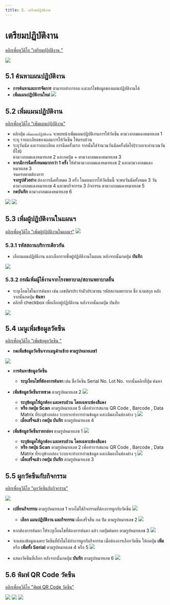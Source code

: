 ```yaml
---
title: 5. เตรียมปฏิบัติงาน 
---
```


# เตรียมปฏิบัติงาน
[คลิกเพื่อดูวีดีโอ "เตรียมปฏิบัติงาน "](https://www.youtube.com/watch?v=lL-rHirBCoc&t=2756s)

![](./img/plan-menu.png)

## 5.1 ค้นหาแผนปฏิบัติงาน
- **การค้นหาและการจัดการ** สามารถทำการลบ และแก้ไขข้อมูลของแผนปฏิบัติงานได้
- **เพิ่มแผนปฏิบัติงานใหม่**
![](./img/plan-search.png)

## 5.2 เพิ่มแผนปฏิบัติงาน
[คลิกเพื่อดูวีดีโอ "เพิ่มแผนปฏิบัติงาน"](https://www.youtube.com/watch?v=lL-rHirBCoc&t=2781s)
- คลิกปุ่ม `เพิ่มแผนปฏิบัติงาน` จะพบหน้าเพิ่มแผนปฏิบัติงานการให้วัคซีน ตามวงกลมแดงหมายเลข 1
- ระบุ รายละเอียดของแผนการให้วัคซีน ให้ครบถ้วน
- ระบุวันนัด และรายละเอียด การฉีดครั้งแรก จากนั้นใส่จำนวนวันนัดครั้งถัดไป(ระบบจะคำนวณวันที่ให้)<br />  ตามวงกลมแดงหมายเลข 2  และกดปุ่ม + ตามวงกลมแดงหมายเลข 3 
- **หากมีการฉีดทั้งหมดมากกว่า 1 ครั้ง** ให้ทำตามวงกลมแดงหมายเลข 2 และตามวงกลมแดงหมายเลข 3<br />จนครบตามต้องการ<br /> **จากรูปตัวอย่าง** ต้องการฉีดทั้งหมด 3 ครั้ง ในแผนการให้วัคซีนนี้ จะพบวันนัดทั้งหมด 3 วัน<br /> ตามวงกลมแดงหมายเลข 4 และพบกิจกรรม 3 กิจกรรม ตามวงกลมแดงหมายเลข 5 
- **กดบันทึก** ตามวงกลมแดงหมายเลข 6

![](./img/plan-add-1.png)
![](./img/plan-add-2.png)

## 5.3 เพิ่มผู้ปฏิบัติงานในแผนฯ
[คลิกเพื่อดูวีดีโอ "เพิ่มผู้ปฏิบัติงานในแผนฯ"](https://www.youtube.com/watch?v=lL-rHirBCoc&t=3010s)
![](./img/user-to-plan-1.png)
### 5.3.1 รหัสสถานบริการเดียวกัน
- เลือกแผนปฏิบัติงาน และเลือกรายชื่อผู้ปฏิบัติงานในแผน หลังจากนั้นกดปุ่ม **บันทึก**

![](./img/user-to-plan-2-3.png)

### 5.3.2 กรณีเพิ่มผู้ใช้งานจากโรงพยาบาล/สถานพยาบาลอื่น
- ระบุเงื่อนไขในการค้นหา เช่น เลขบัตรประจำตัวประชาชน รหัสสถานพยาบาล ขื่อ นามสกุล หลังจากนั้นกดปุ่ม **ค้นหา**
- คลิกที่ checkbox เพื่อเลือกผู้ปฏิบัติงาน หลังจากนั้นกดปุ่ม บันทึก

![](./img/user-plan-4-difference-hoscode.png)

## 5.4 เมนูเพิ่มข้อมูลวัคซีน
[คลิกเพื่อดูวีดีโอ "เพิ่มข้อมูลวัคซีน "](https://www.youtube.com/watch?v=lL-rHirBCoc&t=3260s)
- **กดเพิ่มข้อมูลวัคซีนจากเมนูด้านซ้าย ตามรูปหมายเลข1**

![](./img/add-vaccine-1.png)

- **การค้นหาข้อมูลวัคซีน** 
  - **ระบุเงื่อนไขที่ต้องการค้นหา** เช่น ชื่อวัคซีน Serial No. Lot No. จากนั้นคลิกที่ปุ่ม ค้นหา 

- **เพิ่มข้อมูลวัคซีนรายขวด** ตามรูปหมายเลข 2
  ![](./img/add-vaccine-1_2.png)
  - **ระบุข้อมูลให้ถูกต้อง และครบถ้วน โดยเฉพาะช่องสีแดง** 
  - **หรือ กดปุ่ม Scan** ตามรูปหมายเลข 5 เพื่อทำการสแกน QR Code , Barcode , Data Matrix ที่ระบุข้างกล่อง ระบบจะทำการอ่านข้อมูล และเติมลงในช่องต่าง ๆ
  ![](./img/add-vaccine-1_3.png)
  - **เมื่อเสร็จแล้ว กดปุ่ม บันทึก** ตามรูปหมายเลข 4

- **เพิ่มข้อมูลวัคซีนรายกล่อง** ตามรูปหมายเลข 1
  ![](./img/add-vaccine-2_1.png)
  - **ระบุข้อมูลให้ถูกต้อง และครบถ้วน โดยเฉพาะช่องสีแดง** 
  - **หรือ กดปุ่ม Scan** ตามรูปหมายเลข 2 เพื่อทำการสแกน QR Code , Barcode , Data Matrix ที่ระบุข้างกล่อง ระบบจะทำการอ่านข้อมูล และเติมลงในช่องต่าง ๆ
  ![](./img/add-vaccine-2_2.png)
  - **เมื่อเสร็จแล้ว กดปุ่ม บันทึก** ตามรูปหมายเลข 3

## 5.5 ผูกวัคซีนกับกิจกรรม
[คลิกเพื่อดูวีดีโอ "ผูกวัคซีนกับกิจกรรม"](https://www.youtube.com/watch?v=lL-rHirBCoc&t=3650s)

![](./img/vaccine-join-1.png)
- **เปลี่ยนกิจกรรม** ตามรูปหมายเลข 1 หากไม่ใช่กิจกรรมที่ต้องการผูกกับวัคซีน
  ![](./img/vaccine-activity1.png)

  - **เลือก แผนปฎิบัติงาน และกิจกรรม** เมื่อเสร็จสิ้น กด ปิด ตามรูปหมายเลข 2
  ![](./img/vaccine-activity2.png)

- หากต้องการค้นหา ให้ระบุเงื่อนไขที่ต้องการค้นหา แล้ว กดปุ่มค้นหา ตามรูปหมายเลข 3
  ![](./img/vaccine-activity3.png)
  
- จะแสดงข้อมูลเฉพาะวัคซีนที่ยังไม่ได้ทำการผูกกับกิจกรรม เมื่อต้องการเลือกวัคซีน ให้กดปุ่ม **เพิ่ม** หรือ **เพิ่มทั้ง Serial** ตามรูปหมายเลข 4 หรือ 5
  ![](./img/vaccine-activity4.png)

- แสดงวัคซีนที่เลือก หลังจากนั้นกดปุ่ม **บันทึก** ตามรูปหมายเลข 6
  ![](./img/vaccine-activity6.png)


## 5.6 พิมพ์ QR Code วัคซีน
[คลิกเพื่อดูวีดีโอ "พิมพ์ QR Code วัคซีน"](https://www.youtube.com/watch?v=lL-rHirBCoc&t=3870s)

![](./img/qrcode-1.png)
![](./img/qrcode-2.png)
![](./img/qrcode-3.png)